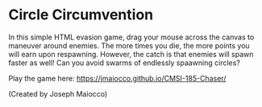 # Circle Circumvention
In this simple HTML evasion game, drag your mouse across the canvas to maneuver around enemies. The more times you die, the more points you will earn upon respawning. However, the catch is that enemies will spawn faster as well! Can you avoid swarms of endlessly spaawning circles? 

Play the game here: https://jmaiocco.github.io/CMSI-185-Chaser/

(Created by Joseph Maiocco)
